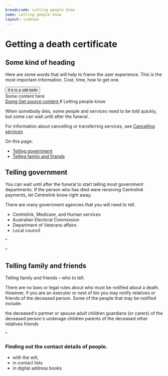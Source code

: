 ```yaml
---
breadcrumb: Letting people know
name: Letting people know
layout: sidenav
---
```


# Getting a death certificate 

<section class="au-callout au-callout--dark">
    <h2 class="au-callout__heading"> Some kind of heading </h2>
    <p>Here are some words that will help to frame the user experience. This is the most important information. 
Cost, time, how to get one. 
</p>
</section>


<section class="au-accordion">
  <button class="au-accordion__title js-au-accordion" aria-controls="accordion-default" aria-expanded="true" onclick="return AU.accordion.Toggle( this )">
    If it is a still birth
  </button>

  <div class="au-accordion__body" id="accordion-default">
    <div class="au-accordion__body-wrapper">
      Some content here 
    </div>
  </div>
</section>


<a class="au-progress-indicator__link au-progress-indicator__link--doing" href="#url">
      <span class="au-progress-indicator__status">Doing</span>
      Get source content
    </a>
    <!-- <a class="au-progress-indicator__link au-progress-indicator__link--todo" href="#url">
              <span class="au-progress-indicator__status">To Do</span>
              Language and structure edit
        </a>
    <a class="au-progress-indicator__link au-progress-indicator__link--todo" href="#url">
              <span class="au-progress-indicator__status">To Do</span>
              Researcher review
        </a>
    <a class="au-progress-indicator__link au-progress-indicator__link--todo" href="#url">
              <span class="au-progress-indicator__status">To Do</span>
              User testing
        </a>
    <a class="au-progress-indicator__link au-progress-indicator__link--todo" href="#url">
                  <span class="au-progress-indicator__status">To Do</span>
              Stakeholder review/pair writing
        </a>
    <a class="au-progress-indicator__link au-progress-indicator__link--todo" href="#url">
                  <span class="au-progress-indicator__status">To Do</span>
                  Live
        </a>
    -->
# Letting people know

When somebody dies, some people and services need to be told quickly, but some can wait until after the funeral.  

For information about cancelling or transferring services, see [Cancelling services](/cancelling-services)

On this page: 
* [Telling government](#telling-government)
* [Telling family and friends](#telling-family-and-friends)

## Telling government
<!--
  Light:  <p class="au-callout">
  Dark:   <p class="au-callout au-callout--dark">
-->

<p class="au-callout" aria-label="Callout description1">
You can wait until after the funeral to start telling most government departments. If the person who has died were receiving Centrelink payments, let Centrelink know right away.  
</p>

There are many government agencies that you will need to tell.

* Centrelink, Medicare, and Human services
* Australian Electoral Commission 
* Department of Veterans affairs
* Local council


^<!-- Centrelink notice of death form: https://www.humanservices.gov.au/sites/default/files/2018/03/sa116a-1706en-f.pdf -->

^<!-- Checklist from lawAccess: http://www.lawaccess.nsw.gov.au/Pages/representing/after_someone_dies/forms/checklist_who_to_notify_after_someone_dies.aspx -->

<!-- Checklist page? With what you need. -->


## Telling family and friends

Telling family and friends – who to tell.  

There are no laws or legal rules about who must be notified about a death. However, if you are an executor or next of kin you may notify relatives or friends of the deceased person. Some of the people that may be notified include:

the deceased's partner or spouse
adult children
guardians (or carers) of the deceased person's underage children
parents of the deceased
other relatives
friends

^<!-- Source: http://www.lawaccess.nsw.gov.au/Pages/representing/after_someone_dies/who_do_you_notify_after_someone_dies/who_do_you_notify_after_someone_dies.aspx -->

### Finding out the contact details of people.
* with the will,
* in contact lists
* in digital address books

